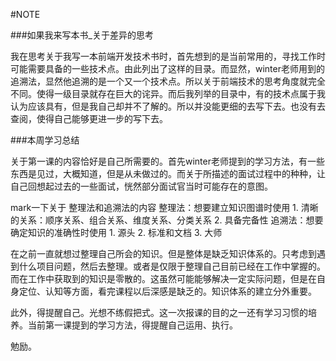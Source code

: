 #NOTE

###如果我来写本书_关于差异的思考

我在思考关于我写一本前端开发技术书时，首先想到的是当前常用的，寻找工作时可能需要具备的一些技术点。由此列出了这样的目录。而显然，winter老师用到的追溯法，显然他追溯的是一个又一个技术点。所以关于前端技术的思考角度就完全不同。使得一级目录就存在巨大的诧异。而后我列举的目录中，有的技术点属于我认为应该具有，但是我自己却并不了解的。所以并没能更细的去写下去。也没有去查阅，使得自己能够更进一步的写下去。


###本周学习总结

关于第一课的内容恰好是自己所需要的。首先winter老师提到的学习方法，有一些东西是见过，大概知道，但是从未做过的。而关于所描述的面试过程中的种种，让自己回想起过去的一些面试，恍然部分面试官当时可能存在的意图。

mark一下关于 整理法和追溯法的内容
整理法：想要建立知识图谱时使用
	1. 清晰的关系：顺序关系、组合关系、维度关系、分类关系
	2. 具备完备性
追溯法：想要确定知识的准确性时使用
	1. 源头
	2. 标准和文档
	3. 大师

在之前一直就想过整理自己所会的知识。但是整体是缺乏知识体系的。只考虑到遇到什么项目问题，然后去整理。或者是仅限于整理自己目前已经在工作中掌握的。而在工作中获取到的知识是零散的。这虽然可能能够解决一定实际问题，但是在自身定位、认知等方面，看完课程以后深感是缺乏的。知识体系的建立分外重要。

此外，得提醒自己。光想不练假把式。这一次报课的目的之一还有学习习惯的培养。当前第一课提到的学习方法，得提醒自己运用、执行。

勉励。
